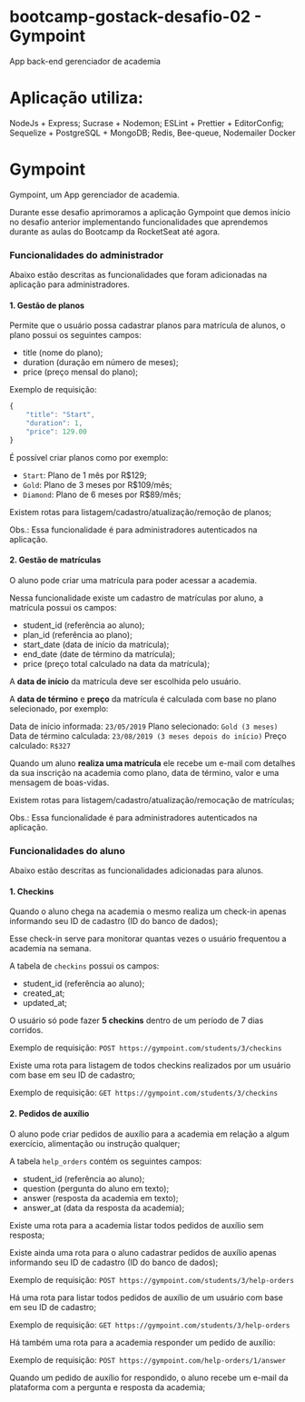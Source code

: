 
# bootcamp-gostack-desafio-02 - Gympoint
App back-end gerenciador de academia

# Aplicação utiliza:

NodeJs + Express;
Sucrase + Nodemon;
ESLint + Prettier + EditorConfig;
Sequelize + PostgreSQL + MongoDB;
Redis, Bee-queue, Nodemailer
Docker

# Gympoint
Gympoint, um App gerenciador de academia.

Durante esse desafio aprimoramos a aplicação Gympoint que demos início no desafio anterior implementando funcionalidades que aprendemos durante as aulas do Bootcamp da RocketSeat até agora.

### Funcionalidades do administrador

Abaixo estão descritas as funcionalidades que foram adicionadas na aplicação para administradores.

#### 1. Gestão de planos

Permite que o usuário possa cadastrar planos para matrícula de alunos, o plano possui os seguintes campos:

- title (nome do plano);
- duration (duração em número de meses);
- price (preço mensal do plano);

Exemplo de requisição:
```js
{
	"title": "Start",
	"duration": 1,
	"price": 129.00
}

```

É possível criar planos como por exemplo:

- `Start`: Plano de 1 mês por R\$129;
- `Gold`: Plano de 3 meses por R\$109/mês;
- `Diamond`: Plano de 6 meses por R\$89/mês;

Existem rotas para listagem/cadastro/atualização/remoção de planos;

Obs.: Essa funcionalidade é para administradores autenticados na aplicação.

#### 2. Gestão de matrículas

O aluno pode criar uma matrícula para poder acessar a academia.

Nessa funcionalidade existe um cadastro de matrículas por aluno, a matrícula possui os campos:

- student_id (referência ao aluno);
- plan_id (referência ao plano);
- start_date (data de início da matrícula);
- end_date (date de término da matrícula);
- price (preço total calculado na data da matrícula);

A **data de início** da matrícula deve ser escolhida pelo usuário.

A **data de término** e **preço** da matrícula é calculada com base no plano selecionado, por exemplo:

Data de início informada: `23/05/2019`
Plano selecionado: `Gold (3 meses)`
Data de término calculada: `23/08/2019 (3 meses depois do início)`
Preço calculado: `R$327`

Quando um aluno **realiza uma matrícula** ele recebe um e-mail com detalhes da sua inscrição na academia como plano, data de término, valor e uma mensagem de boas-vidas.

Existem rotas para listagem/cadastro/atualização/remocação de matrículas;

Obs.: Essa funcionalidade é para administradores autenticados na aplicação.

### Funcionalidades do aluno

Abaixo estão descritas as funcionalidades adicionadas para alunos.

#### 1. Checkins

Quando o aluno chega na academia o mesmo realiza um check-in apenas informando seu ID de cadastro (ID do banco de dados);

Esse check-in serve para monitorar quantas vezes o usuário frequentou a academia na semana.

A tabela de `checkins` possui os campos:

- student_id (referência ao aluno);
- created_at;
- updated_at;

O usuário só pode fazer **5 checkins** dentro de um período de 7 dias corridos.

Exemplo de requisição: `POST https://gympoint.com/students/3/checkins`

Existe uma rota para listagem de todos checkins realizados por um usuário com base em seu ID de cadastro;

Exemplo de requisição: `GET https://gympoint.com/students/3/checkins`

#### 2. Pedidos de auxílio

O aluno pode criar pedidos de auxílio para a academia em relação a algum exercício, alimentação ou instrução qualquer;

A tabela `help_orders` contém os seguintes campos:

- student_id (referência ao aluno);
- question (pergunta do aluno em texto);
- answer (resposta da academia em texto);
- answer_at (data da resposta da academia);

Existe uma rota para a academia listar todos pedidos de auxílio sem resposta;

Existe ainda uma rota para o aluno cadastrar pedidos de auxílio apenas informando seu ID de cadastro (ID do banco de dados);

Exemplo de requisição: `POST https://gympoint.com/students/3/help-orders`

Há uma rota para listar todos pedidos de auxílio de um usuário com base em seu ID de cadastro;

Exemplo de requisição: `GET https://gympoint.com/students/3/help-orders`

Há também uma rota para a academia responder um pedido de auxílio:

Exemplo de requisição: `POST https://gympoint.com/help-orders/1/answer`

Quando um pedido de auxílio for respondido, o aluno recebe um e-mail da plataforma com a pergunta e resposta da academia;

